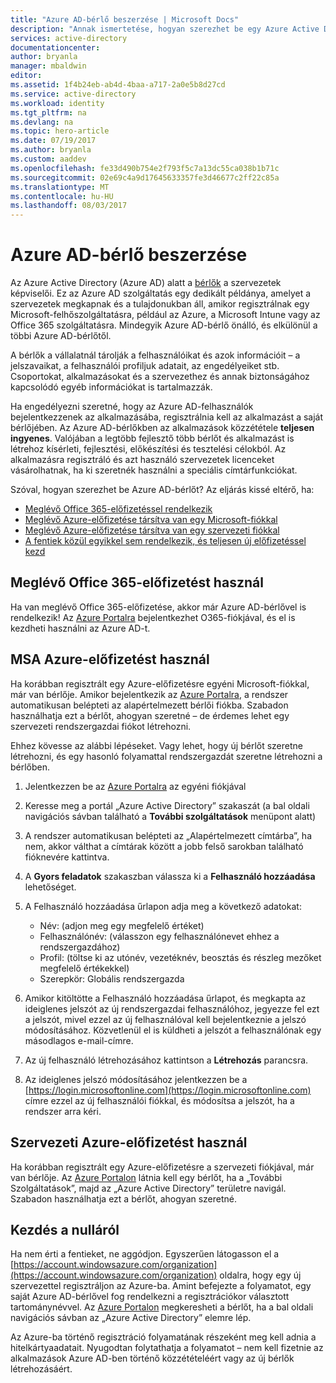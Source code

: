 ```yaml
---
title: "Azure AD-bérlő beszerzése | Microsoft Docs"
description: "Annak ismertetése, hogyan szerezhet be egy Azure Active Directory-bérlőt az alkalmazások regisztrálásához és fordításához."
services: active-directory
documentationcenter: 
author: bryanla
manager: mbaldwin
editor: 
ms.assetid: 1f4b24eb-ab4d-4baa-a717-2a0e5b8d27cd
ms.service: active-directory
ms.workload: identity
ms.tgt_pltfrm: na
ms.devlang: na
ms.topic: hero-article
ms.date: 07/19/2017
ms.author: bryanla
ms.custom: aaddev
ms.openlocfilehash: fe33d490b754e2f793f5c7a13dc55ca038b1b71c
ms.sourcegitcommit: 02e69c4a9d17645633357fe3d46677c2ff22c85a
ms.translationtype: MT
ms.contentlocale: hu-HU
ms.lasthandoff: 08/03/2017
---
```

# <a name="how-to-get-an-azure-active-directory-tenant"></a>Azure AD-bérlő beszerzése
Az Azure Active Directory (Azure AD) alatt a [bérlők](https://msdn.microsoft.com/library/azure/jj573650.aspx#BKMK_WhatIsAnAzureADTenant) a szervezetek képviselői.  Ez az Azure AD szolgáltatás egy dedikált példánya, amelyet a szervezetek megkapnak és a tulajdonukban áll, amikor regisztrálnak egy Microsoft-felhőszolgáltatásra, például az Azure, a Microsoft Intune vagy az Office 365 szolgáltatásra.  Mindegyik Azure AD-bérlő önálló, és elkülönül a többi Azure AD-bérlőtől.  

A bérlők a vállalatnál tárolják a felhasználóikat és azok információit – a jelszavaikat, a felhasználói profiljuk adatait, az engedélyeiket stb.  Csoportokat, alkalmazásokat és a szervezethez és annak biztonságához kapcsolódó egyéb információkat is tartalmazzák.

Ha engedélyezni szeretné, hogy az Azure AD-felhasználók bejelentkezzenek az alkalmazásába, regisztrálnia kell az alkalmazást a saját bérlőjében.  Az Azure AD-bérlőkben az alkalmazások közzététele **teljesen ingyenes**.  Valójában a legtöbb fejlesztő több bérlőt és alkalmazást is létrehoz kísérleti, fejlesztési, előkészítési és tesztelési célokból.  Az alkalmazásra regisztráló és azt használó szervezetek licenceket vásárolhatnak, ha ki szeretnék használni a speciális címtárfunkciókat.

Szóval, hogyan szerezhet be Azure AD-bérlőt?  Az eljárás kissé eltérő, ha:

* [Meglévő Office 365-előfizetéssel rendelkezik](#use-an-existing-office-365-subscription)
* [Meglévő Azure-előfizetése társítva van egy Microsoft-fiókkal](#use-an-msa-azure-subscription)
* [Meglévő Azure-előfizetése társítva van egy szervezeti fiókkal](#use-an-organizational-azure-subscription)
* [A fentiek közül egyikkel sem rendelkezik, és teljesen új előfizetéssel kezd](#start-from-scratch)

## <a name="use-an-existing-office-365-subscription"></a>Meglévő Office 365-előfizetést használ
Ha van meglévő Office 365-előfizetése, akkor már Azure AD-bérlővel is rendelkezik! Az [Azure Portalra](https://portal.azure.com) bejelentkezhet O365-fiókjával, és el is kezdheti használni az Azure AD-t.

## <a name="use-an-msa-azure-subscription"></a>MSA Azure-előfizetést használ
Ha korábban regisztrált egy Azure-előfizetésre egyéni Microsoft-fiókkal, már van bérlője.  Amikor bejelentkezik az [Azure Portalra](https://portal.azure.com), a rendszer automatikusan belépteti az alapértelmezett bérlői fiókba. Szabadon használhatja ezt a bérlőt, ahogyan szeretné – de érdemes lehet egy szervezeti rendszergazdai fiókot létrehozni.

Ehhez kövesse az alábbi lépéseket.  Vagy lehet, hogy új bérlőt szeretne létrehozni, és egy hasonló folyamattal rendszergazdát szeretne létrehozni a bérlőben.

1. Jelentkezzen be az [Azure Portalra](https://portal.azure.com) az egyéni fiókjával
2. Keresse meg a portál „Azure Active Directory” szakaszát (a bal oldali navigációs sávban található a **További szolgáltatások** menüpont alatt)
3. A rendszer automatikusan belépteti az „Alapértelmezett címtárba”, ha nem, akkor válthat a címtárak között a jobb felső sarokban található fióknevére kattintva.
4. A **Gyors feladatok** szakaszban válassza ki a **Felhasználó hozzáadása** lehetőséget.
5. A Felhasználó hozzáadása űrlapon adja meg a következő adatokat:

   * Név: (adjon meg egy megfelelő értéket)
   * Felhasználónév: (válasszon egy felhasználónevet ehhez a rendszergazdához)
   * Profil: (töltse ki az utónév, vezetéknév, beosztás és részleg mezőket megfelelő értékekkel)
   * Szerepkör: Globális rendszergazda
6. Amikor kitöltötte a Felhasználó hozzáadása űrlapot, és megkapta az ideiglenes jelszót az új rendszergazdai felhasználóhoz, jegyezze fel ezt a jelszót, mivel ezzel az új felhasználóval kell bejelentkeznie a jelszó módosításához. Közvetlenül el is küldheti a jelszót a felhasználónak egy másodlagos e-mail-címre.
7. Az új felhasználó létrehozásához kattintson a **Létrehozás** parancsra.
8. Az ideiglenes jelszó módosításához jelentkezzen be a [https://login.microsoftonline.com](https://login.microsoftonline.com) címre ezzel az új felhasználói fiókkal, és módosítsa a jelszót, ha a rendszer arra kéri.

## <a name="use-an-organizational-azure-subscription"></a>Szervezeti Azure-előfizetést használ
Ha korábban regisztrált egy Azure-előfizetésre a szervezeti fiókjával, már van bérlője.  Az [Azure Portalon](https://portal.azure.com) látnia kell egy bérlőt, ha a „További Szolgáltatások”, majd az „Azure Active Directory” területre navigál.  Szabadon használhatja ezt a bérlőt, ahogyan szeretné.

## <a name="start-from-scratch"></a>Kezdés a nulláról
Ha nem érti a fentieket, ne aggódjon.  Egyszerűen látogasson el a [https://account.windowsazure.com/organization](https://account.windowsazure.com/organization) oldalra, hogy egy új szervezettel regisztráljon az Azure-ba.  Amint befejezte a folyamatot, egy saját Azure AD-bérlővel fog rendelkezni a regisztrációkor választott tartománynévvel.  Az [Azure Portalon](https://portal.azure.com) megkeresheti a bérlőt, ha a bal oldali navigációs sávban az „Azure Active Directory” elemre lép.

Az Azure-ba történő regisztráció folyamatának részeként meg kell adnia a hitelkártyaadatait.  Nyugodtan folytathatja a folyamatot – nem kell fizetnie az alkalmazások Azure AD-ben történő közzétételéért vagy az új bérlők létrehozásáért.
